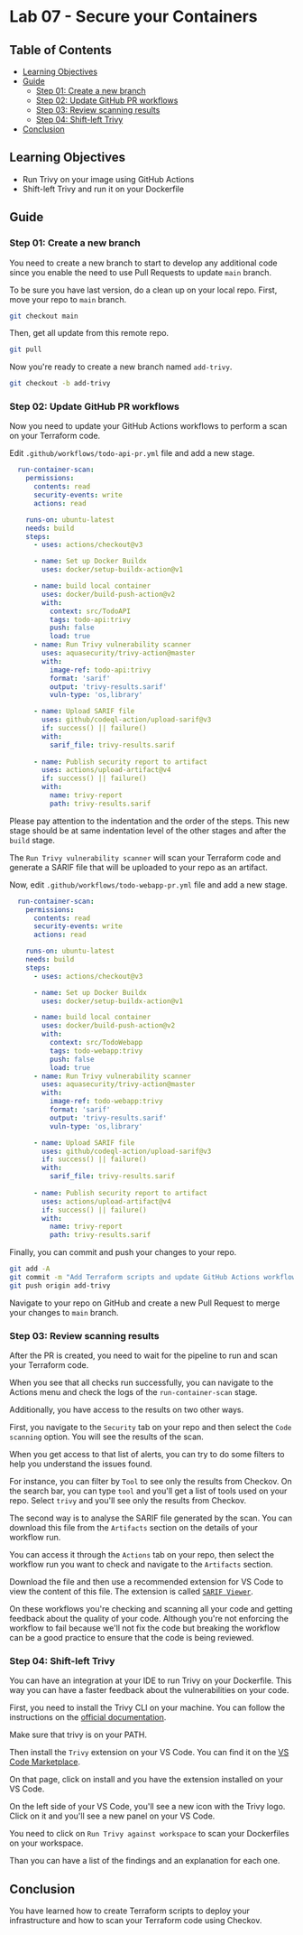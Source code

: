 # Lab 07 - Secure your Containers

## Table of Contents

- [Learning Objectives](#learning-objectives)
- [Guide](#guide)
  - [Step 01: Create a new branch](#step-01-create-a-new-branch)
  - [Step 02: Update GitHub PR workflows](#step-02-update-github-pr-workflows)
  - [Step 03: Review scanning results](#step-03-review-scanning-results)
  - [Step 04: Shift-left Trivy](#step-04-shift-left-trivy)
- [Conclusion](#conclusion)

## Learning Objectives

- Run Trivy on your image using GitHub Actions
- Shift-left Trivy and run it on your Dockerfile

## Guide

### Step 01: Create a new branch

You need to create a new branch to start to develop any additional code since you enable the need to use Pull Requests to update `main` branch.

To be sure you have last version, do a clean up on your local repo. First, move your repo to `main` branch.

```bash
git checkout main
```

Then, get all update from this remote repo.

```bash
git pull
```

Now you're ready to create a new branch named `add-trivy`.

```bash
git checkout -b add-trivy
```

### Step 02: Update GitHub PR workflows

Now you need to update your GitHub Actions workflows to perform a scan on your Terraform code.

Edit `.github/workflows/todo-api-pr.yml` file and add a new stage.

```yaml
  run-container-scan: 
    permissions:
      contents: read
      security-events: write
      actions: read

    runs-on: ubuntu-latest
    needs: build
    steps:
      - uses: actions/checkout@v3

      - name: Set up Docker Buildx
        uses: docker/setup-buildx-action@v1

      - name: build local container
        uses: docker/build-push-action@v2
        with:
          context: src/TodoAPI
          tags: todo-api:trivy
          push: false
          load: true
      - name: Run Trivy vulnerability scanner
        uses: aquasecurity/trivy-action@master
        with:
          image-ref: todo-api:trivy
          format: 'sarif'
          output: 'trivy-results.sarif'
          vuln-type: 'os,library'

      - name: Upload SARIF file
        uses: github/codeql-action/upload-sarif@v3
        if: success() || failure()
        with:
          sarif_file: trivy-results.sarif
      
      - name: Publish security report to artifact
        uses: actions/upload-artifact@v4
        if: success() || failure()
        with:
          name: trivy-report
          path: trivy-results.sarif
```

Please pay attention to the indentation and the order of the steps. This new stage should be at same indentation level of the other stages and after the `build` stage.

The `Run Trivy vulnerability scanner` will scan your Terraform code and generate a SARIF file that will be uploaded to your repo as an artifact.

Now, edit `.github/workflows/todo-webapp-pr.yml` file and add a new stage.

```yaml
  run-container-scan: 
    permissions:
      contents: read
      security-events: write
      actions: read

    runs-on: ubuntu-latest
    needs: build
    steps:
      - uses: actions/checkout@v3

      - name: Set up Docker Buildx
        uses: docker/setup-buildx-action@v1

      - name: build local container
        uses: docker/build-push-action@v2
        with:
          context: src/TodoWebapp
          tags: todo-webapp:trivy
          push: false
          load: true
      - name: Run Trivy vulnerability scanner
        uses: aquasecurity/trivy-action@master
        with:
          image-ref: todo-webapp:trivy
          format: 'sarif'
          output: 'trivy-results.sarif'
          vuln-type: 'os,library'

      - name: Upload SARIF file
        uses: github/codeql-action/upload-sarif@v3
        if: success() || failure()
        with:
          sarif_file: trivy-results.sarif
      
      - name: Publish security report to artifact
        uses: actions/upload-artifact@v4
        if: success() || failure()
        with:
          name: trivy-report
          path: trivy-results.sarif
```

Finally, you can commit and push your changes to your repo.

```bash
git add -A
git commit -m "Add Terraform scripts and update GitHub Actions workflows"
git push origin add-trivy
```

Navigate to your repo on GitHub and create a new Pull Request to merge your changes to `main` branch.

### Step 03: Review scanning results

After the PR is created, you need to wait for the pipeline to run and scan your Terraform code.

When you see that all checks run successfully, you can navigate to the Actions menu and check the logs of the `run-container-scan` stage.

Additionally, you have access to the results on two other ways.

First, you navigate to the `Security` tab on your repo and then select the `Code scanning` option. You will see the results of the scan.

When you get access to that list of alerts, you can try to do some filters to help you understand the issues found.

For instance, you can filter by `Tool` to see only the results from Checkov. On the search bar, you can type `tool` and you'll get a list of tools used on your repo. Select `trivy` and you'll see only the results from Checkov.

The second way is to analyse the SARIF file generated by the scan. You can download this file from the `Artifacts` section on the details of your workflow run.

You can access it through the `Actions` tab on your repo, then select the workflow run you want to check and navigate to the `Artifacts` section.

Download the file and then use a recommended extension for VS Code to view the content of this file. The extension is called [`SARIF Viewer`](https://marketplace.visualstudio.com/items?itemName=MS-SarifVSCode.sarif-viewer).

On these workflows you're checking and scanning all your code and getting feedback about the quality of your code. Although you're not enforcing the workflow to fail because we'll not fix the code but breaking the workflow can be a good practice to ensure that the code is being reviewed.

### Step 04: Shift-left Trivy

You can have an integration at your IDE to run Trivy on your Dockerfile. This way you can have a faster feedback about the vulnerabilities on your code.

First, you need to install the Trivy CLI on your machine. You can follow the instructions on the [official documentation](https://trivy.dev/latest/getting-started/installation/).

Make sure that trivy is on your PATH.

Then install the `Trivy` extension on your VS Code. You can find it on the [VS Code Marketplace](https://marketplace.visualstudio.com/items?itemName=AquaSecurityOfficial.trivy-vulnerability-scanner).

On that page, click on install and you have the extension installed on your VS Code.

On the left side of your VS Code, you'll see a new icon with the Trivy logo. Click on it and you'll see a new panel on your VS Code.

You need to click on `Run Trivy against workspace` to scan your Dockerfiles on your workspace.

Than you can have a list of the findings and an explanation for each one.

## Conclusion

You have learned how to create Terraform scripts to deploy your infrastructure and how to scan your Terraform code using Checkov.

